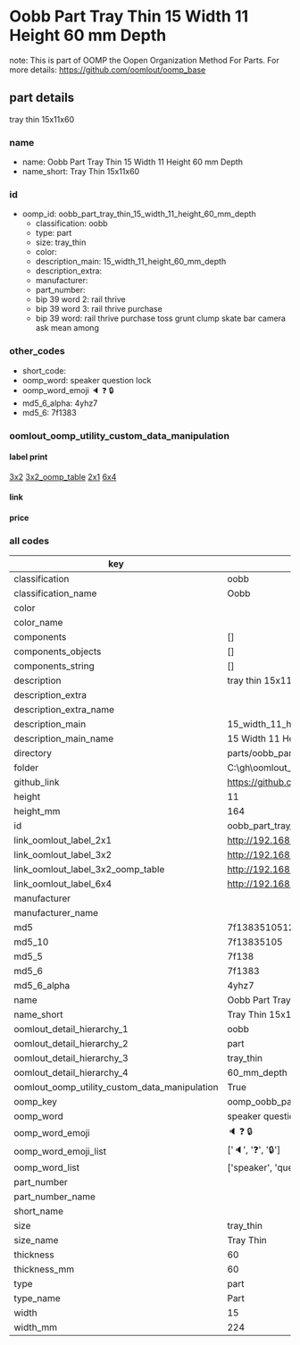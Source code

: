 # Oobb Part Tray Thin 15 Width 11 Height 60 mm Depth  

note: This is part of OOMP the Oopen Organization Method For Parts. For more details: https://github.com/oomlout/oomp_base

##  part details
  



tray thin 15x11x60



### name
* name: Oobb Part Tray Thin 15 Width 11 Height 60 mm Depth
* name_short: Tray Thin 15x11x60 
### id
* oomp_id: oobb_part_tray_thin_15_width_11_height_60_mm_depth
  * classification: oobb
  * type: part
  * size: tray_thin
  * color: 
  * description_main: 15_width_11_height_60_mm_depth
  * description_extra: 
  * manufacturer: 
  * part_number: 
  * bip 39 word 2: rail thrive
  * bip 39 word 3: rail thrive purchase
  * bip 39 word: rail thrive purchase toss grunt clump skate bar camera ask mean among

### other_codes
* short_code: 
* oomp_word: speaker question lock
* oomp_word_emoji :speaker: :question: :lock:
* md5_6_alpha: 4yhz7
* md5_6: 7f1383






### oomlout_oomp_utility_custom_data_manipulation
#### label print
[3x2](http://192.168.1.245:1112/?label=oomp%204yhz7)
[3x2_oomp_table](http://192.168.1.108:1112/?label=oomp%204yhz7)
[2x1](http://192.168.1.242:1112/?label=oomp%204yhz7)
[6x4](http://192.168.1.55:1112/?label=oomp%204yhz7)    

#### link

                              

#### price







### all codes 
| key | value |  
| --- | --- |  
| classification | oobb |  
| classification_name | Oobb |  
| color |  |  
| color_name |  |  
| components | [] |  
| components_objects | [] |  
| components_string | [] |  
| description | tray thin 15x11x60 |  
| description_extra |  |  
| description_extra_name |  |  
| description_main | 15_width_11_height_60_mm_depth |  
| description_main_name | 15 Width 11 Height 60 mm Depth |  
| directory | parts/oobb_part_tray_thin_15_width_11_height_60_mm_depth |  
| folder | C:\gh\oomlout_oobb_version_4_generated_parts\parts\oobb_part_tray_thin_15_width_11_height_60_mm_depth |  
| github_link | https://github.com/oomlout/oomlout_oomp_part_src/tree/main/parts/oobb_part_tray_thin_15_width_11_height_60_mm_depth |  
| height | 11 |  
| height_mm | 164 |  
| id | oobb_part_tray_thin_15_width_11_height_60_mm_depth |  
| link_oomlout_label_2x1 | http://192.168.1.242:1112/?label=oomp%204yhz7 |  
| link_oomlout_label_3x2 | http://192.168.1.245:1112/?label=oomp%204yhz7 |  
| link_oomlout_label_3x2_oomp_table | http://192.168.1.108:1112/?label=oomp%204yhz7 |  
| link_oomlout_label_6x4 | http://192.168.1.55:1112/?label=oomp%204yhz7 |  
| manufacturer |  |  
| manufacturer_name |  |  
| md5 | 7f13835105127940b1339e5b5c784d87 |  
| md5_10 | 7f13835105 |  
| md5_5 | 7f138 |  
| md5_6 | 7f1383 |  
| md5_6_alpha | 4yhz7 |  
| name | Oobb Part Tray Thin 15 Width 11 Height 60 mm Depth |  
| name_short | Tray Thin 15x11x60  |  
| oomlout_detail_hierarchy_1 | oobb |  
| oomlout_detail_hierarchy_2 | part |  
| oomlout_detail_hierarchy_3 | tray_thin |  
| oomlout_detail_hierarchy_4 | 60_mm_depth |  
| oomlout_oomp_utility_custom_data_manipulation | True |  
| oomp_key | oomp_oobb_part_tray_thin_15_width_11_height_60_mm_depth |  
| oomp_word | speaker question lock |  
| oomp_word_emoji | :speaker: :question: :lock: |  
| oomp_word_emoji_list | [':speaker:', ':question:', ':lock:'] |  
| oomp_word_list | ['speaker', 'question', 'lock'] |  
| part_number |  |  
| part_number_name |  |  
| short_name |  |  
| size | tray_thin |  
| size_name | Tray Thin |  
| thickness | 60 |  
| thickness_mm | 60 |  
| type | part |  
| type_name | Part |  
| width | 15 |  
| width_mm | 224 |  
